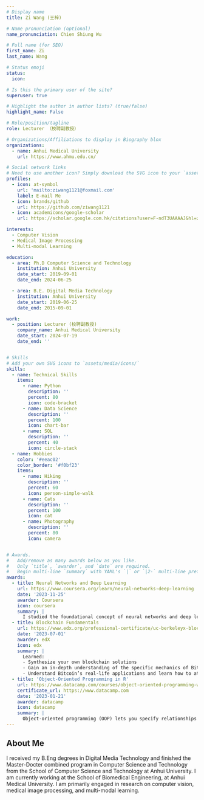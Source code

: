 ```yaml
---
# Display name
title: Zi Wang (王梓)

# Name pronunciation (optional)
name_pronunciation: Chien Shiung Wu

# Full name (for SEO)
first_name: Zi
last_name: Wang

# Status emoji
status:
  icon: 

# Is this the primary user of the site?
superuser: true

# Highlight the author in author lists? (true/false)
highlight_name: False

# Role/position/tagline
role: Lecturer （校聘副教授）

# Organizations/Affiliations to display in Biography blox
organizations:
  - name: Anhui Medical University
    url: https://www.ahmu.edu.cn/

# Social network links
# Need to use another icon? Simply download the SVG icon to your `assets/media/icons/` folder.
profiles:
  - icon: at-symbol
    url: 'mailto:ziwang1121@foxmail.com'
    label: E-mail Me
  - icon: brands/github
    url: https://github.com/ziwang1121
  - icon: academicons/google-scholar
    url: https://scholar.google.com.hk/citations?user=F-ndT3UAAAAJ&hl=zh-CN

interests:
  - Computer Vision
  - Medical Image Processing
  - Multi-modal Learning

education:
  - area: Ph.D Computer Science and Technology 
    institution: Anhui University
    date_start: 2019-09-01
    date_end: 2024-06-25

  - area: B.E. Digital Media Technology 
    institution: Anhui University
    date_start: 2019-06-25
    date_end: 2015-09-01

work:
  - position: Lecturer (校聘副教授)
    company_name: Anhui Medical University
    date_start: 2024-07-19
    date_end: ''


# Skills
# Add your own SVG icons to `assets/media/icons/`
skills:
  - name: Technical Skills
    items:
      - name: Python
        description: ''
        percent: 80
        icon: code-bracket
      - name: Data Science
        description: ''
        percent: 100
        icon: chart-bar
      - name: SQL
        description: ''
        percent: 40
        icon: circle-stack
  - name: Hobbies
    color: '#eeac02'
    color_border: '#f0bf23'
    items:
      - name: Hiking
        description: ''
        percent: 60
        icon: person-simple-walk
      - name: Cats
        description: ''
        percent: 100
        icon: cat
      - name: Photography
        description: ''
        percent: 80
        icon: camera


# Awards.
#   Add/remove as many awards below as you like.
#   Only `title`, `awarder`, and `date` are required.
#   Begin multi-line `summary` with YAML's `|` or `|2-` multi-line prefix and indent 2 spaces below.
awards:
  - title: Neural Networks and Deep Learning
    url: https://www.coursera.org/learn/neural-networks-deep-learning
    date: '2023-11-25'
    awarder: Coursera
    icon: coursera
    summary: |
      I studied the foundational concept of neural networks and deep learning. By the end, I was familiar with the significant technological trends driving the rise of deep learning; build, train, and apply fully connected deep neural networks; implement efficient (vectorized) neural networks; identify key parameters in a neural network’s architecture; and apply deep learning to your own applications.
  - title: Blockchain Fundamentals
    url: https://www.edx.org/professional-certificate/uc-berkeleyx-blockchain-fundamentals
    date: '2023-07-01'
    awarder: edX
    icon: edx
    summary: |
      Learned:
      - Synthesize your own blockchain solutions
      - Gain an in-depth understanding of the specific mechanics of Bitcoin
      - Understand Bitcoin’s real-life applications and learn how to attack and destroy Bitcoin, Ethereum, smart contracts and Dapps, and alternatives to Bitcoin’s Proof-of-Work consensus algorithm
  - title: 'Object-Oriented Programming in R'
    url: https://www.datacamp.com/courses/object-oriented-programming-with-s3-and-r6-in-r
    certificate_url: https://www.datacamp.com
    date: '2023-01-21'
    awarder: datacamp
    icon: datacamp
    summary: |
      Object-oriented programming (OOP) lets you specify relationships between functions and the objects that they can act on, helping you manage complexity in your code. This is an intermediate level course, providing an introduction to OOP, using the S3 and R6 systems. S3 is a great day-to-day R programming tool that simplifies some of the functions that you write. R6 is especially useful for industry-specific analyses, working with web APIs, and building GUIs.
---
```


## About Me

I received my B.Eng degrees in Digital Media Technology and finished the Master-Docter combined program in Computer Science and Technology from the School of Computer Science and Technology at Anhui University. 
I am currently working at the School of Biomedical Engineering, at Anhui Medical University. I am primarily engaged in research on computer vision, medical image processing, and multi-modal learning.
